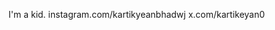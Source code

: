 I'm a kid.
instagram.com/kartikyeanbhadwj
x.com/kartikeyan0

<!---
kartikeyanbhardwaj/kartikeyanbhardwaj is a ✨ special ✨ repository because its `README.md` (this file) appears on your GitHub profile.
You can click the Preview link to take a look at your changes.
--->
